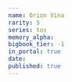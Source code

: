 ```yaml
---
name: Orion Vina
rarity: 5
series: tos
memory_alpha:
bigbook_tier: -1
in_portal: true
date:
published: true
---
```



